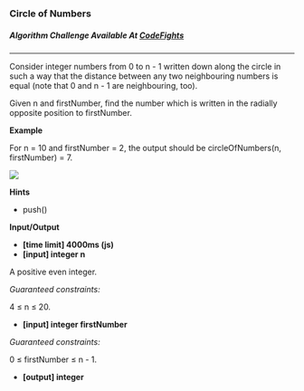 ### Circle of Numbers

##### Algorithm Challenge Available At [CodeFights](https://codefights.com/arcade/intro/level-7/vExYvcGnFsEYSt8nQ)
---
Consider integer numbers from 0 to n - 1 written down along the circle in such a way that the distance between any two neighbouring numbers is equal (note that 0 and n - 1 are neighbouring, too).

Given n and firstNumber, find the number which is written in the radially opposite position to firstNumber.

**Example**

For n = 10 and firstNumber = 2, the output should be
circleOfNumbers(n, firstNumber) = 7.

![](https://codefightsuserpics.s3.amazonaws.com/tasks/circleOfNumbers/img/example.png?_tm=1490625697098)

**Hints**
-   push()

**Input/Output**

- **[time limit] 4000ms (js)**
- **[input] integer n**

A positive even integer.

*Guaranteed constraints:*

4 ≤ n ≤ 20.

- **[input] integer firstNumber**

*Guaranteed constraints:*

0 ≤ firstNumber ≤ n - 1.

- **[output] integer**
